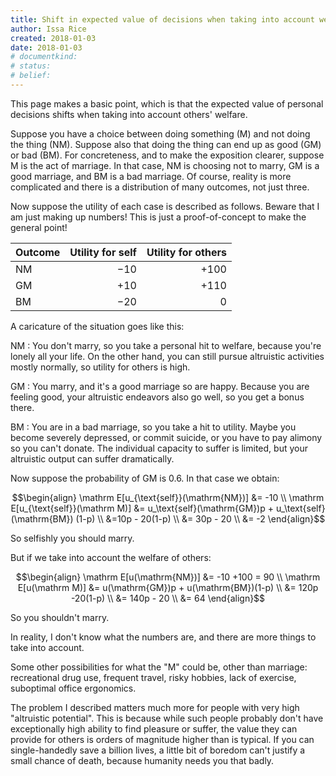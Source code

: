 ```yaml
---
title: Shift in expected value of decisions when taking into account welfare of others
author: Issa Rice
created: 2018-01-03
date: 2018-01-03
# documentkind:
# status:
# belief:
---
```


This page makes a basic point, which is that the expected value of personal
decisions shifts when taking into account others' welfare.

Suppose you have a choice between doing something (M) and not doing the thing
(NM). Suppose also that doing the thing can end up as good (GM) or bad (BM).
For concreteness, and to make the exposition clearer, suppose M is the act of
marriage. In that case, NM is choosing not to marry, GM is a good marriage, and
BM is a bad marriage. Of course, reality is more complicated and there is a
distribution of many outcomes, not just three.

Now suppose the utility of each case is described as follows. Beware that I am
just making up numbers! This is just a proof-of-concept to make the general
point!

|Outcome|Utility for self|Utility for others|
|-------|---------------:|-----------------:|
|NM     | $-10$          | $+100$           |
|GM     | $+10$          | $+110$           |
|BM     | $-20$          | $0$              |

A caricature of the situation goes like this:

NM
:   You don't marry, so you take a personal hit to welfare, because you're
    lonely all your life.  On the other hand, you can still pursue altruistic
    activities mostly normally, so utility for others is high.

GM
:   You marry, and it's a good marriage so are happy. Because you are feeling
    good, your altruistic endeavors also go well, so you get a bonus there.

BM
:   You are in a bad marriage, so you take a hit to utility. Maybe you become
    severely depressed, or commit suicide, or you have to pay alimony so you
    can't donate. The individual capacity to suffer is limited, but your
    altruistic output can suffer dramatically.

Now suppose the probability of GM is 0.6. In that case we obtain:

$$\begin{align}
\mathrm E[u_{\text{self}}(\mathrm{NM})] &= -10 \\
\mathrm E[u_{\text{self}}(\mathrm M)]   &=
    u_\text{self}(\mathrm{GM})p + u_\text{self}(\mathrm{BM}) (1-p) \\
                             &=10p - 20(1-p) \\
                             &= 30p - 20 \\
                             &= -2
\end{align}$$

So selfishly you should marry.

But if we take into account the welfare of others:

$$\begin{align}
\mathrm E[u(\mathrm{NM})] &= -10 +100 = 90 \\
\mathrm E[u(\mathrm M)] &= u(\mathrm{GM})p + u(\mathrm{BM})(1-p) \\
                        &= 120p -20(1-p) \\
                        &= 140p - 20 \\
                        &= 64
\end{align}$$

So you shouldn't marry.

In reality, I don't know what the numbers are, and there are more things to
take into account.

Some other possibilities for what the "M" could be, other than marriage:
recreational drug use, frequent travel, risky hobbies, lack of exercise,
suboptimal office ergonomics.

The problem I described matters much more for people with very high "altruistic
potential". This is because while such people probably don't have exceptionally
high ability to find pleasure or suffer, the value they can provide for others
is orders of magnitude higher than is typical. If you can single-handedly save
a billion lives, a little bit of boredom can't justify a small chance of death,
because humanity needs you that badly.
